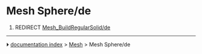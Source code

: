 # Mesh Sphere/de
1.  REDIRECT [Mesh_BuildRegularSolid/de](Mesh_BuildRegularSolid/de.md)



---
⏵ [documentation index](../README.md) > [Mesh](Mesh_Workbench.md) > Mesh Sphere/de
